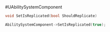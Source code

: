 
#UAbilitySystemComponent


```cpp
void SetIsReplicated(bool ShouldReplicate)
```

```cpp title:constructor
AbilitySystemComponent->SetIsReplicated(true);
```